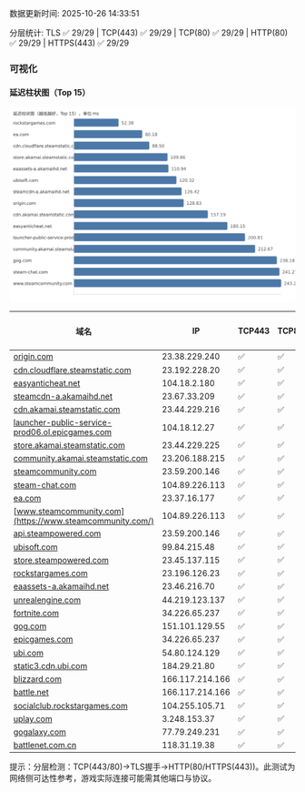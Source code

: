 数据更新时间: 2025-10-26 14:33:51

分层统计: TLS ✅ 29/29 | TCP(443) ✅ 29/29 | TCP(80) ✅ 29/29 | HTTP(80) ✅ 29/29 | HTTPS(443) ✅ 29/29

### 可视化

#### 延迟柱状图（Top 15）

![Latency Chart](latency_chart.svg)

| 域名 | IP | TCP443 | TCP80 | TLS 握手 | HTTP(80) | 状态码 | HTTPS(443) | 状态码(HTTPS) | 延迟(ms) |
|---|---|---|---|---|---|---|---|---|---|
| [origin.com](https://origin.com/) | 23.38.229.240 | ✅ | ✅ | ✅ | ✅ | 301 | ✅ | 301 | 128.83 |
| [cdn.cloudflare.steamstatic.com](https://cdn.cloudflare.steamstatic.com/) | 23.192.228.20 | ✅ | ✅ | ✅ | ✅ | 200 | ✅ | 301 | 88.5 |
| [easyanticheat.net](https://easyanticheat.net/) | 104.18.2.180 | ✅ | ✅ | ✅ | ✅ | 301 | ✅ | 301 | 180.15 |
| [steamcdn-a.akamaihd.net](https://steamcdn-a.akamaihd.net/) | 23.67.33.209 | ✅ | ✅ | ✅ | ✅ | 200 | ✅ | 200 | 126.42 |
| [cdn.akamai.steamstatic.com](https://cdn.akamai.steamstatic.com/) | 23.44.229.216 | ✅ | ✅ | ✅ | ✅ | 200 | ✅ | 200 | 157.19 |
| [launcher-public-service-prod06.ol.epicgames.com](https://launcher-public-service-prod06.ol.epicgames.com/) | 104.18.12.27 | ✅ | ✅ | ✅ | ✅ | 404 | ✅ | 404 | 200.81 |
| [store.akamai.steamstatic.com](https://store.akamai.steamstatic.com/) | 23.44.229.225 | ✅ | ✅ | ✅ | ✅ | 403 | ✅ | 403 | 109.86 |
| [community.akamai.steamstatic.com](https://community.akamai.steamstatic.com/) | 23.206.188.215 | ✅ | ✅ | ✅ | ✅ | 403 | ✅ | 403 | 212.67 |
| [steamcommunity.com](https://steamcommunity.com/) | 23.59.200.146 | ✅ | ✅ | ✅ | ✅ | 302 | ✅ | 200 | 262.88 |
| [steam-chat.com](https://steam-chat.com/) | 104.89.226.113 | ✅ | ✅ | ✅ | ✅ | 302 | ✅ | 404 | 241.27 |
| [ea.com](https://ea.com/) | 23.37.16.177 | ✅ | ✅ | ✅ | ✅ | 301 | ✅ | 301 | 80.18 |
| [www.steamcommunity.com](https://www.steamcommunity.com/) | 104.89.226.113 | ✅ | ✅ | ✅ | ✅ | 302 | ✅ | 302 | 243.29 |
| [api.steampowered.com](https://api.steampowered.com/) | 23.59.200.146 | ✅ | ✅ | ✅ | ✅ | 404 | ✅ | 404 | 272.65 |
| [ubisoft.com](https://ubisoft.com/) | 99.84.215.48 | ✅ | ✅ | ✅ | ✅ | 301 | ✅ | 301 | 120.32 |
| [store.steampowered.com](https://store.steampowered.com/) | 23.45.137.115 | ✅ | ✅ | ✅ | ✅ | 302 | ✅ | 200 | 325.06 |
| [rockstargames.com](https://rockstargames.com/) | 23.196.126.23 | ✅ | ✅ | ✅ | ✅ | 301 | ✅ | 301 | 52.38 |
| [eaassets-a.akamaihd.net](https://eaassets-a.akamaihd.net/) | 23.46.216.70 | ✅ | ✅ | ✅ | ✅ | 404 | ✅ | 404 | 110.94 |
| [unrealengine.com](https://unrealengine.com/) | 44.219.123.137 | ✅ | ✅ | ✅ | ✅ | 301 | ✅ | 301 | 354.85 |
| [fortnite.com](https://fortnite.com/) | 34.226.65.237 | ✅ | ✅ | ✅ | ✅ | 301 | ✅ | 301 | 328.69 |
| [gog.com](https://gog.com/) | 151.101.129.55 | ✅ | ✅ | ✅ | ✅ | 301 | ✅ | 301 | 238.18 |
| [epicgames.com](https://epicgames.com/) | 34.226.65.237 | ✅ | ✅ | ✅ | ✅ | 301 | ✅ | 302 | 376.89 |
| [ubi.com](https://ubi.com/) | 54.80.124.129 | ✅ | ✅ | ✅ | ✅ | 301 | ✅ | 301 | 303.4 |
| [static3.cdn.ubi.com](https://static3.cdn.ubi.com/) | 184.29.21.80 | ✅ | ✅ | ✅ | ✅ | 401 | ✅ | 401 | 332.55 |
| [blizzard.com](https://blizzard.com/) | 166.117.214.166 | ✅ | ✅ | ✅ | ✅ | 302 | ✅ | 302 | 288.5 |
| [battle.net](https://battle.net/) | 166.117.214.166 | ✅ | ✅ | ✅ | ✅ | 301 | ✅ | 301 | 309.21 |
| [socialclub.rockstargames.com](https://socialclub.rockstargames.com/) | 104.255.105.71 | ✅ | ✅ | ✅ | ✅ | 301 | ✅ | 307 | 391.3 |
| [uplay.com](https://uplay.com/) | 3.248.153.37 | ✅ | ✅ | ✅ | ✅ | 301 | ✅ | 301 | 587.94 |
| [gogalaxy.com](https://gogalaxy.com/) | 77.79.249.231 | ✅ | ✅ | ✅ | ✅ | 301 | ✅ | 301 | 696.81 |
| [battlenet.com.cn](https://battlenet.com.cn/) | 118.31.19.38 | ✅ | ✅ | ✅ | ✅ | 308 | ✅ | 302 | 908.27 |

提示：分层检测：TCP(443/80)→TLS握手→HTTP(80/HTTPS(443))。此测试为网络侧可达性参考，游戏实际连接可能需其他端口与协议。